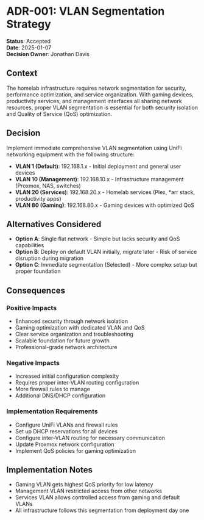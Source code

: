 # ADR-001: VLAN Segmentation Strategy

**Status**: Accepted  
**Date**: 2025-01-07  
**Decision Owner**: Jonathan Davis

## Context

The homelab infrastructure requires network segmentation for security, performance optimization, and service organization. With gaming devices, productivity services, and management interfaces all sharing network resources, proper VLAN segmentation is essential for both security isolation and Quality of Service (QoS) optimization.

## Decision

Implement immediate comprehensive VLAN segmentation using UniFi networking equipment with the following structure:

- **VLAN 1 (Default)**: 192.168.1.x - Initial deployment and general user devices
- **VLAN 10 (Management)**: 192.168.10.x - Infrastructure management (Proxmox, NAS, switches)
- **VLAN 20 (Services)**: 192.168.20.x - Homelab services (Plex, *arr stack, productivity apps)
- **VLAN 80 (Gaming)**: 192.168.80.x - Gaming devices with optimized QoS

## Alternatives Considered

- **Option A**: Single flat network - Simple but lacks security and QoS capabilities
- **Option B**: Deploy on default VLAN initially, migrate later - Risk of service disruption during migration
- **Option C**: Immediate segmentation (Selected) - More complex setup but proper foundation

## Consequences

### Positive Impacts
- Enhanced security through network isolation
- Gaming optimization with dedicated VLAN and QoS
- Clear service organization and troubleshooting
- Scalable foundation for future growth
- Professional-grade network architecture

### Negative Impacts
- Increased initial configuration complexity
- Requires proper inter-VLAN routing configuration
- More firewall rules to manage
- Additional DNS/DHCP configuration

### Implementation Requirements
- Configure UniFi VLANs and firewall rules
- Set up DHCP reservations for all devices
- Configure inter-VLAN routing for necessary communication
- Update Proxmox network configuration
- Implement QoS policies for gaming optimization

## Implementation Notes

- Gaming VLAN gets highest QoS priority for low latency
- Management VLAN restricted access from other networks
- Services VLAN allows controlled access from gaming and default VLANs
- All infrastructure follows this segmentation from deployment day one